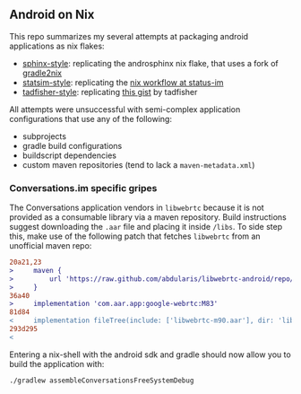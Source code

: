 ## Android on Nix

This repo summarizes my several attempts at packaging
android applications as nix flakes:

- [sphinx-style](): replicating the androsphinx nix flake,
  that uses a fork of [gradle2nix]()
- [statsim-style](): replicating the [nix workflow at status-im]()
- [tadfisher-style](): replicating [this gist]() by tadfisher

All attempts were unsuccessful with semi-complex
application configurations that use any of the following:

 - subprojects
 - gradle build configurations
 - buildscript dependencies
 - custom maven repositories (tend to lack a
   `maven-metadata.xml`)

### Conversations.im specific gripes

The Conversations application vendors in `libwebrtc` because
it is not provided as a consumable library via a maven
repository. Build instructions suggest downloading the
`.aar` file and placing it inside `/libs`. To side step
this, make use of the following patch that fetches
`libwebrtc` from an unofficial maven repo:

```diff
20a21,23
>     maven {
>         url 'https://raw.github.com/abdularis/libwebrtc-android/repo/'
>     }
36a40
>     implementation 'com.aar.app:google-webrtc:M83'
81d84
<     implementation fileTree(include: ['libwebrtc-m90.aar'], dir: 'libs')
293d295
< 
```

Entering a nix-shell with the android sdk and gradle should
now allow you to build the application with:

```
./gradlew assembleConversationsFreeSystemDebug
```
